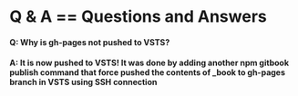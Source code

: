 # Q & A == Questions and Answers

#### Q: Why is gh-pages not pushed to VSTS?
#### A: It is now pushed to VSTS! It was done by adding another npm gitbook publish command that force pushed the contents of _book to gh-pages branch in VSTS using SSH connection  